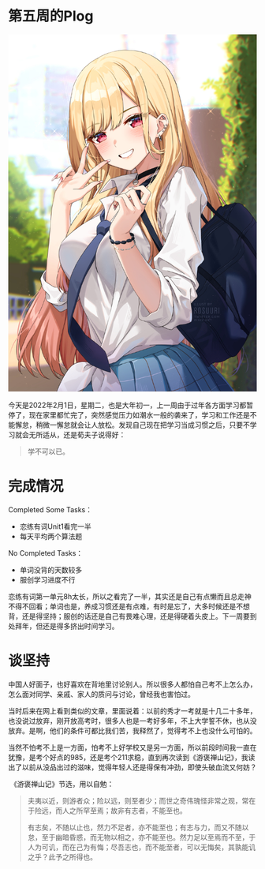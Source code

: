 # 第五周的Plog

![](./Source/05/preface.jpg)

​		今天是2022年2月1日，星期二，也是大年初一，上一周由于过年各方面学习都暂停了，现在家里都忙完了，突然感觉压力如潮水一般的袭来了，学习和工作还是不能懈怠，稍微一懈怠就会让人放松。发现自己现在把学习当成习惯之后，只要不学习就会无所适从，还是荀夫子说得好：

>  学不可以已。



# 完成情况

Completed Some Tasks：

- 恋练有词Unit1看完一半
- 每天平均两个算法题

No Completed Tasks：

- 单词没背的天数较多
- 服创学习进度不行

​		恋练有词第一单元8h太长，所以之看完了一半，其实还是自己有点懒而且总走神不得不回看；单词也是，养成习惯还是有点难，有时是忘了，大多时候还是不想背，还是得坚持；服创的话还是自己有畏难心理，还是得硬着头皮上。下一周要到处拜年，但还是得多挤出时间学习。



# 谈坚持

​		中国人好面子，也好喜欢在背地里讨论别人。所以很多人都怕自己考不上怎么办，怎么面对同学、亲戚、家人的质问与讨论，曾经我也害怕过。

​		当时后来在网上看到类似的文章，里面说着：以前的秀才一考就是十几二十多年，也没说过放弃，刚开放高考时，很多人也是一考好多年，不上大学誓不休，也从没放弃。是啊，他们的条件可都比我们苦，我释然了，觉得考不上也没什么可怕的。

​		当然不怕考不上是一方面，怕考不上好学校又是另一方面，所以前段时间我一直在犹豫，是考个好点的985，还是考个211求稳，直到再次读到《游褒禅山记》，我读出了以前从没品出过的滋味，觉得年轻人还是得保有冲劲，即使头破血流又何妨？

​		《游褒禅山记》节选，用以自勉：

>  夫夷以近，则游者众；险以远，则至者少；而世之奇伟瑰怪非常之观，常在于险远，而人之所罕至焉；故非有志者，不能至也。
>
>  有志矣，不随以止也，然力不足者，亦不能至也；有志与力，而又不随以怠，至于幽暗昏惑，而无物以相之，亦不能至也。然力足以至焉而不至，于人为可讥，而在己为有悔；尽吾志也，而不能至者，可以无悔矣，其孰能讥之乎？此予之所得也。


